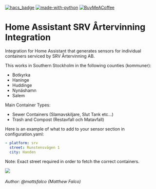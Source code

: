 [![hacs_badge](https://img.shields.io/badge/HACS-Custom-41BDF5.svg)](https://github.com/hacs/integration)
[![made-with-python](https://img.shields.io/badge/Made%20with-Python-1f425f.svg)](https://www.python.org/)
[![BuyMeACoffee]][buymeacoffee]

# Home Assistant SRV Årtervinning Integration
Integration for Home Assistant that generates sensors for individual containers serviced by SRV Årtervinning AB.

This works in Southern Stockholm in the following counties (kommuner):
 - Botkyrka
 - Haninge
 - Huddinge
 - Nynäshamn
 - Salem

Main Container Types:
 - Sewer Containers (Slamavskiljare, Slut Tank etc...)
 - Trash and Compost (Restavfall och Matavfall)



Here is an example of what to add to your sensor section in configuration.yaml: 
 ```yaml
 - platform: srv
   street: Runstensvägen 1
   city: Handen
 ```

Note: Exact street required in order to fetch the correct containers.

<a href="https://www.buymeacoffee.com/mattsfalco"><img src="https://img.buymeacoffee.com/button-api/?text=Buy me a coffee&emoji=&slug=mattsfalco&button_colour=2e9cb8&font_colour=ffffff&font_family=Poppins&outline_colour=ffffff&coffee_colour=FFDD00" /></a>

###### Author: @mattsfalco (Matthew Falco)

[buymeacoffee]: https://www.buymeacoffee.com/mattsfalco